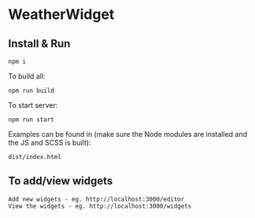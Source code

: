# WeatherWidget

## Install & Run

    npm i

To build all:

    npm run build

To start server:

    npm run start

Examples can be found in (make sure the Node modules are installed and the JS and SCSS is built):

    dist/index.html

## To add/view widgets

    Add new widgets - eg. http://localhost:3000/editor
    View the widgets - eg. http://localhost:3000/widgets
